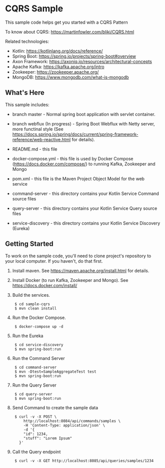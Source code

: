 CQRS Sample
==================================================

This sample code helps get you started with a CQRS Pattern

To know about CQRS: https://martinfowler.com/bliki/CQRS.html

Related technologies: 

* Kotlin: https://kotlinlang.org/docs/reference/
* Spring Boot: https://spring.io/projects/spring-boot#overview
* Axon Framework: https://axoniq.io/resources/architectural-concepts
* Apache Kafka: https://kafka.apache.org/intro 
* Zookeeper: https://zookeeper.apache.org/ 
* MongoDB: https://www.mongodb.com/what-is-mongodb

What's Here
-----------

This sample includes:

* branch master - Normal spring boot application with servlet container.
* branch webflux (In progress) - Spring Boot Webflux with Netty server, more functinal style (See https://docs.spring.io/spring/docs/current/spring-framework-reference/web-reactive.html for details).

* README.md - this file
* docker-compose.yml - this file is used by Docker Compose (https://docs.docker.com/compose/) to running Kafka, Zookeeper and Mongo
* pom.xml - this file is the Maven Project Object Model for the web service
* command-server - this directory contains your Kotlin Service Command source files
* query-server - this directory contains your Kotlin Service Query source files
* service-discovery - this directory contains your Kotlin Service Discovery (Eureka)


Getting Started
---------------

To work on the sample code, you'll need to clone project's repository to your
local computer. If you haven't, do that first.

1. Install maven.  See https://maven.apache.org/install.html for details.

2. Install Docker (to run Kafka, Zookeeper and Mongo). See https://docs.docker.com/install/

3. Build the services.

        $ cd sample-cqrs
        $ mvn clean install

4. Run the Docker Compose.

        $ docker-compose up -d

5. Run the Eureka
        
        $ cd service-discovery 
        $ mvn spring-boot:run 
        
6. Run the Command Server
        
        $ cd command-server
        $ mvn -Dtest=SampleAggregateTest test
        $ mvn spring-boot:run 

7. Run the Query Server
        
        $ cd query-server
        $ mvn spring-boot:run 

8. Send Command to create the sample data

        $ curl -v -X POST \
            http://localhost:8084/api/commands/samples \
            -H 'Content-Type: application/json' \
            -d '{
            "id": 1234,
            "stuff": "Lorem Ipsum"
          }'

9. Call the Query endpoint
        
        $ curl -v -X GET http://localhost:8085/api/queries/samples/1234  

